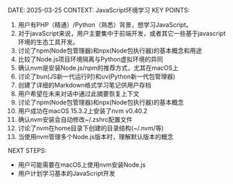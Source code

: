 DATE: 2025-03-25
CONTEXT: JavaScript环境学习
KEY POINTS:

1. 用户有PHP（精通）/Python（熟悉）背景，想学习JavaScript。
2. 对于javaScript来说，用户主要集中于前端开发，或者其它一些基于javascript环境的生态工具开发。
3. 讨论了npm(Node包管理器)和npx(Node包执行器)的基本概念和用途
4. 比较了Node.js项目环境隔离与Python虚拟环境的异同
5. 确认nvm是安装Node.js/npm的推荐方式，尤其在macOS上
6. 讨论了bun(JS新一代运行时)和uv(Python新一代包管理器)
7. 创建了详细的Markdown格式学习笔记供用户存档
8. 用户希望在未来对话中通过此摘要恢复上下文
9. 讨论了npm(Node包管理器)和npx(Node包执行器)的基本概念 
10. 用户成功在macOS 15.3.2上安装了nvm v0.40.2
11. 确认nvm安装会自动修改~/.zshrc配置文件 
12. 讨论了nvm在home目录下创建的目录结构(~/.nvm/等)   
13. 当使用nvm管理多个Node.js版本时，理解默认版本的概念
    
NEXT STEPS:

- 用户可能需要在macOS上使用nvm安装Node.js
- 用户计划学习基本的JavaScript开发
